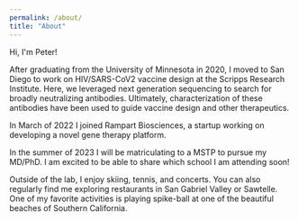 ```yaml
---
permalink: /about/
title: "About"
---
```

Hi, I'm Peter!

After graduating from the University of Minnesota in 2020, I moved to San Diego to work on HIV/SARS-CoV2 vaccine design at the Scripps Research Institute. Here, we leveraged next generation sequencing to search for broadly neutralizing antibodies. Ultimately, characterization of these antibodies have been used to guide vaccine design and other therapeutics. 

In March of 2022 I joined Rampart Biosciences, a startup working on developing a novel gene therapy platform. 

In the summer of 2023 I will be matriculating to a MSTP to pursue my MD/PhD. I am excited to be able to share which school I am attending soon!

Outside of the lab, I enjoy skiing, tennis, and concerts. You can also regularly find me exploring restaurants in San Gabriel Valley or Sawtelle. One of my favorite activities is playing spike-ball at one of the beautiful beaches of Southern California.
